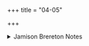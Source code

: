 +++
title = "04-05"

+++

<details><summary>Jamison Brereton Notes</summary>

See comm. on IX.41.1-2 on the similarity of phraseology in these two pairs of vss. These vss. usher in the use of ritual speech against a variety of enemies.
</details>
